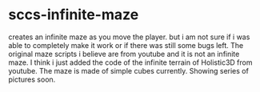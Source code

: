 # sccs-infinite-maze

creates an infinite maze as you move the player. but i am not sure if i was able to completely make it work or if there was still some bugs left. The original maze scripts i believe are from youtube and it is not an infinite maze. I think i just added the code of the infinite terrain of Holistic3D from youtube. The maze is made of simple cubes currently. Showing series of pictures soon.

